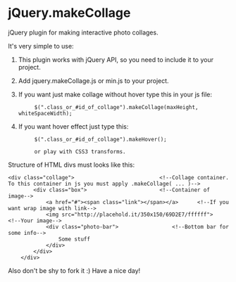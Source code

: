 jQuery.makeCollage
==================

jQuery plugin for making interactive photo collages.

It's very simple to use:

1) This plugin works with jQuery API, so you need to include it to your project.

2) Add jquery.makeCollage.js or min.js to your project.

3) If you want just make collage without hover type this in your js file:
			
			$(".class_or_#id_of_collage").makeCollage(maxHeight, whiteSpaceWidth);
			
4) If you want hover effect just type this:

			$(".class_or_#id_of_collage").makeHover();
			
			or play with CSS3 transforms.
			
Structure of HTML divs must looks like this:

	<div class="collage">							<!--Collage container. To this container in js you must apply .makeCollage( ... )-->
      		<div class="box">						<!--Container of image-->
        		<a href="#"><span class="link"></span></a>		<!--If you want wrap image with link-->
        		<img src="http://placehold.it/350x150/69D2E7/ffffff">	<!--Your image-->
        		<div class="photo-bar">					<!--Bottom bar for some info-->
          			Some stuff 
        		</div>
      		</div>
      	</div>
			
Also don't be shy to fork it :)
Have a nice day!
